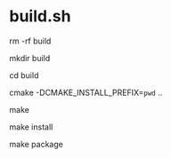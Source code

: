 # build.sh
rm -rf build

mkdir build

cd build

cmake -DCMAKE_INSTALL_PREFIX=`pwd` ..

make

make install

make package
